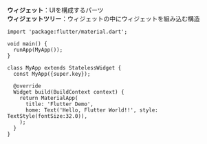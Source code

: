 **ウィジェット**：UIを構成するパーツ  
**ウィジェットツリー**：ウィジェットの中にウィジェットを組み込む構造  

```
import 'package:flutter/material.dart';

void main() {
  runApp(MyApp());
}

class MyApp extends StatelessWidget {
  const MyApp({super.key});

  @override
  Widget build(BuildContext context) {
    return MaterialApp(
      title: 'Flutter Demo',
      home: Text('Hello, Flutter World!!', style: TextStyle(fontSize:32.0)),
    );
  }
}
```
